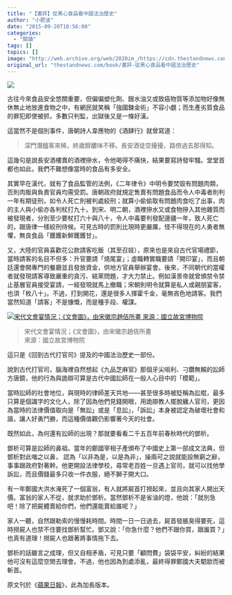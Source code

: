 ```yaml
---
title: "【書評】從黑心食品看中國法治歷史"
author: "小肥波"
date: "2015-09-20T10:56:00"
categories:
  - "閱讀"
tags: []
topics: []
image: "http://web.archive.org/web/2020im_/https://cdn.thestandnews.com/media/photos/cache/0010676453_SEpC1_1200x0_nKxsG_1200x0.png"
original_url: "thestandnews.com/book/書評-從黑心食品看中國法治歷史"
---
```

![](http://web.archive.org/web/2020im_/https://cdn.thestandnews.com/media/photos/cache/0010676453_SEpC1_1200x0_nKxsG_1200x0.png)

古往今來食品安全悠關重要，但偏偏塑化劑、餿水油又或致癌物質等添加物好像無休無止地放進食物之中，有網民就笑稱「強國鍊金術」不容小覷；而生產劣質食品的罪犯即使被抓，多數只判監，出獄後又是一條好漢。

這當然不是個別事件，唐朝詩人韋應物的《酒肆行》就曾寫道：

> 深門潛醞客來稀，終歲醇醲味不移。長安酒徒空擾擾，路傍過去那得知。

這幾句是說長安酒樓賣的酒裡摻水，令他喝得不痛快，結果要寫詩發牢騷。堂堂首都也如此，我們不難想像當時的食品有多安全。

其實早在漢代，就有了食品監管的法例，《二年律令》中明令要焚毀有問題肉類，否則肉販與負責官員均需受罰。唐朝政府就規定售賣有問題食品而令人中毒者則判一年有期徒刑，如令人死亡則被判處絞刑；就算小偷偷取有問題肉食吃了出事，肉的主人與小偷亦各判杖打九十。到宋、明二朝，酒裡摻水又或食物摻入其他雜質而被發現者，分別至少要杖打六十與八十，令人中毒要判發配邊疆一年，致人死亡的，跟唐律一樣絞刑侍候。可見古時的罰則比現時更嚴厲，怪不得現在的人勇者無懼，無良食品「鑊鑊新鮮鑊鑊甘」。

又，大陸的官員喜歡花公款請客吃飯（其至召妓），原來也是來自古代官場禮節，當時請客的名目不但多：升官要請「燒尾宴」；虛職轉實職要請「開印宴」，而且朝廷還會開專門的餐廳並且發放資金，供地方官員舉辦宴會。後來，不同朝代的當權者就發現請客導致嚴重的貪污、結黨問題，才大力禁止。例如漢景帝就曾頒禁令禁止基層官員接受宴請，一經發現就馬上撤職；宋朝則明令就算是私人或親朋宴客，也須「枚八十」。不過，打到開花，還是很多人揮霍千金，毫無吝色地請客。我們當然知道「請客」不是慷慨，而是種手段、權謀。

[![宋代文會宴情況；《文會圖》，由宋徽宗趙佶所畫
來源：國立故宮博物院](http://web.archive.org/web/2020im_/https://cdn.thestandnews.com/media/photos/cache/t3_1_b21_l_8AKGt_1200x0.jpg)](http://web.archive.org/web/20210626000721/https://cdn.thestandnews.com/media/photos/cache/t3_1_b21_l_8AKGt_1200x0.jpg)

> 宋代文會宴情況；《文會圖》，由宋徽宗趙佶所畫  
來源：國立故宮博物院

這只是《回到古代打官司》提及的中國法治歷史一部份。

說到古代打官司，腦海裡自然想起《九品芝麻官》那個牙尖咀利、刁鑽無賴的訟師方唐鏡，他的行為與詭辯可算是古代中國訟師在一般人心目中的「模範」。

當時訟師的社會地位，與現時的律師差天共地——甚至很多時被貶稱為訟棍，最多只算是個識字的文化人，除了因為他們見錢開眼，用詭辯教人擺脫纏人官司，更因為當時的法律價值取向是「無訟」或是「息訟」，「訴訟」本身被認定為破壞社會和諧，讓人好勇鬥勝，而這種價值觀仍影響著今天的社會。

既然如此，為何還有訟師的出現？那就要看看二千五百年前春秋時代的鄧析。

鄧析可算是訟師的鼻祖。當年的鄭國宰相子產頒布了中國史上第一部成文法典，但鄧析對此嗤之以鼻， 認為「以非為是，以是為非」，操兩可之說就能設無窮之辭，事事跟政府對著幹。他更開設法律學校，尋常老百姓一旦遇上官司，就可以找他學訴訟，而且價錢最多只收一件衣服，絕不獅子開大口。

有一年鄭國大洪水淹死了一個富翁，有人就將屍首打撈起來，並且向其家人開出天價。富翁的家人不從，就求助於鄧析。當然鄧析不是省油的燈，他說：「就別急吧！除了把屍體賣給你們，他們還能賣給誰呢？」

家人一聽，自然跟勒索的慢慢耗時間。時間一日一日過去，屍首發脹臭得要死，這時撈屍人也禁不住要找鄧析幫忙。鄧又說：「你急什麼？他們不跟你買，跟誰買？」也真有道理！撈屍人也跟著將事情拖下去。

鄧析的話雖言之成理，但又自相矛盾，可見只要「顧問費」袋袋平安，糾紛的結果他可沒有這麼空閒去理會。不過，他也因為到處添亂，最終得罪鄭國大夫駟歂而被斬首。

原文刊於《[蘋果日報](http://web.archive.org/web/20210626000721/http://hk.apple.nextmedia.com/financeestate/art/20150920/19302115)》，此為加長版本。